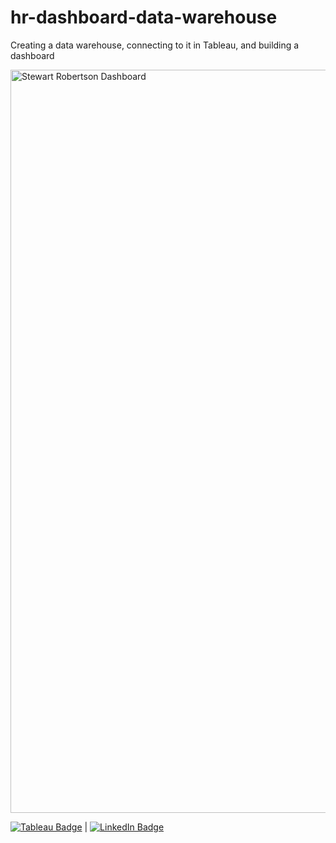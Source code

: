 # hr-dashboard-data-warehouse
Creating a data warehouse, connecting to it in Tableau, and building a dashboard

<img width="1189" alt="Stewart Robertson Dashboard" src="https://github.com/user-attachments/assets/9bef3dcd-747c-4253-b814-68f215acf4cf" />



[![Tableau Badge](https://img.shields.io/badge/Tableau-E97627?style=for-the-badge&logo=Tableau&logoColor=white)](https://public.tableau.com/app/profile/stewartrobertson/vizzes) | [![LinkedIn Badge](https://img.shields.io/badge/LinkedIn-0077B5?style=for-the-badge&logo=linkedin&logoColor=white)](https://www.linkedin.com/in/stewart-robertson-data/)
